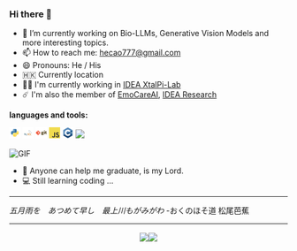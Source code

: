 ### Hi there 👋


- 🔭 I’m currently working on Bio-LLMs, Generative Vision Models and more interesting topics.
- 📫 How to reach me: hecao777@gmail.com
- 😄 Pronouns: He / His
- 🇭🇰 Currently location
- 👷‍♂️ I'm currently working in [IDEA XtalPi-Lab](https://github.com/IDEA-XL)
- ☄️  I'm also the member of [EmoCareAI](https://github.com/EmoCareAI), [IDEA Research](https://github.com/orgs/IDEA-Research/)

**languages and tools:**  

<code><img height="20" src="https://raw.githubusercontent.com/github/explore/80688e429a7d4ef2fca1e82350fe8e3517d3494d/topics/python/python.png"></code>
<code><img height="20" src="https://raw.githubusercontent.com/github/explore/80688e429a7d4ef2fca1e82350fe8e3517d3494d/topics/mysql/mysql.png"></code>
<code><img height="20" src="https://raw.githubusercontent.com/github/explore/80688e429a7d4ef2fca1e82350fe8e3517d3494d/topics/git/git.png"></code>
<code><img height="20" src="https://raw.githubusercontent.com/github/explore/80688e429a7d4ef2fca1e82350fe8e3517d3494d/topics/javascript/javascript.png"></code>
<code><img height="20" src="https://raw.githubusercontent.com/github/explore/80688e429a7d4ef2fca1e82350fe8e3517d3494d/topics/cpp/cpp.png"></code>
<code><img height="20" src="https://cdn.icon-icons.com/icons2/2699/PNG/512/pytorch_logo_icon_169823.png"></code>

<img align="center" alt="GIF" src="https://i0.hdslb.com/bfs/article/d3d9e42367431c79e5a2715ebe86bdc2f1bffc9b.gif@!web-article-pic.avif" width="400" height="320" />

- 🙏 Anyone can help me graduate, is my Lord.
- 💻 Still learning coding ...

---

<i> 五月雨を　あつめて早し　最上川もがみがわ </i> -おくのほそ道 	松尾芭蕉

---

<p align="center"><img align="center" src = "https://github-readme-stats.vercel.app/api?username=CiaoHe&show_icons=true&count_private=true&theme=tokyonight&hide=issues&line_height=30" width="400px"><img align="center" src = "https://github-readme-streak-stats.herokuapp.com/?user=CiaoHe&theme=tokyonight" width="400px"></p>
